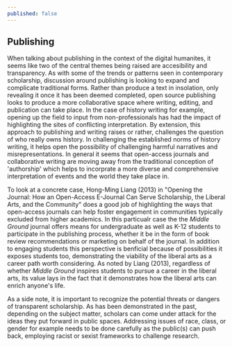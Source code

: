 ```yaml
---
published: false
---
```

## Publishing 

When talking about publishing in the context of the digital humanites, it seems like two of the central themes being raised are  accesibility and transparency.  As with some of the trends or patterns seen in contemporary scholarship, discussion around publishing is looking to expand and complicate traditional forms. Rather than produce a text in insolation, only revealing it once it has been deemed completed, open source publishing looks to produce a more collaborative space where writing, editing, and publication can take place. In the case of history writing for example, opening up the field to input from non-professionals has had the impact of highlighting the sites of conflicting interpretation. By extension, this approach to publishing and writing raises or rather, challenges the question of who really owns history. In challenging the established norms of history writing, it helps open the possibility of challenging harmful narratives and misrepresentations. In general it seems that open-access journals and collaborative writing are moving away from the traditional conception of 'authorship' which helps to incorprate a more diverse and comprehensive interpretation of events and the world they take place in. 

To look at a concrete case, Hong-Ming Liang (2013) in "Opening the Journal: How an Open-Access E-Journal Can Serve Scholarship, the Liberal Arts, and the Community" does a good job of highlighting the ways that open-access journals can help foster engagement in communities typically excluded from higher academics. In this particualr case the the *Middle Ground* journal offers means for undergraduate as well as K-12 students to participate in the publishing process, whether it be in the form of book review recommendations or marketing on behalf of the journal. In addition to engaging students this perspective is benficial because of possibilities it exposes students too, demonstrating the viability of the liberal arts as a career path worth considering. As noted by Liang (2013), regardless of whether *Middle Ground* inspires students to pursue a career in the liberal arts, its value lays in the fact that it demonstrates how the liberal arts can enrich anyone's life. 

As a side note, it is important to recognize the potential threats or dangers of transparent scholarship. As has been demonstrated in the past, depending on the subject matter, scholars can come under attack for the ideas they put forward in public spaces. Addressing issues of race, class, or gender for example needs to be done carefully as the public(s) can push back, employing racist or sexist frameworks to challenge research. 